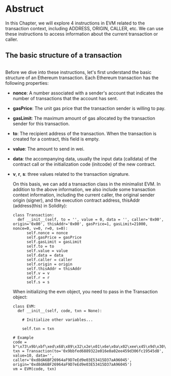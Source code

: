 # Abstruct

In this Chapter, we will explore 4 instructions in EVM related to the transaction context, including ADDRESS, ORIGIN, CALLER, etc. We can use these instructions to access information about the current transaction or caller.

## The basic structure of a transaction

![]()

Before we dive into these instructions, let's first understand the basic structure of an Ethereum transaction. Each Ethereum transaction has the following properties:

- **nonce**: A number associated with a sender's account that indicates the number of transactions that the account has sent.
- **gasPrice**: The unit gas price that the transaction sender is willing to pay.
- **gasLimit**: The maximum amount of gas allocated by the transaction sender for this transaction.
- **to**: The recipient address of the transaction. When the transaction is created for a contract, this field is empty.
- **value**: The amount to send in wei.
- **data**: the accompanying data, usually the input data (calldata) of the contract call or the initialization code (initcode) of the new contract.
- **v**, **r**, **s**: three values ​​related to the transaction signature.

  On this basis, we can add a transaction class in the minimalist EVM. In addition to the above information, we also include some transaction context information, including the current caller, the original sender origin (signer),
  and the execution contract address, thisAddr (address(this) in Solidity):

  ```
  class Transaction:
    def __init__(self, to = '', value = 0, data = '', caller='0x00', origin='0x00', thisAddr='0x00', gasPrice=1, gasLimit=21000, nonce=0, v=0, r=0, s=0):
        self.nonce = nonce
        self.gasPrice = gasPrice
        self.gasLimit = gasLimit
        self.to = to
        self.value = value
        self.data = data
        self.caller = caller
        self.origin = origin
        self.thisAddr = thisAddr
        self.v = v
        self.r = r
        self.s = s
  ```

  When initializing the evm object, you need to pass in the Transaction object:

  ```
  class EVM:
    def __init__(self, code, txn = None):

      # Initialize other variables...

      self.txn = txn

  # Example
  code = b"\x73\x9b\xbf\xed\x68\x89\x32\x2e\x01\x6e\x0a\x02\xee\x45\x9d\x30\x6f\xc1\x95\x45\xd8\x31"
  txn = Transaction(to='0x9bbfed6889322e016e0a02ee459d306fc19545d8', value=10, data='', caller='0xd8dA6BF26964aF9D7eEd9e03E53415D37aA96045', origin='0xd8dA6BF26964aF9D7eEd9e03E53415D37aA96045')
  vm = EVM(code, txn)
  ```
